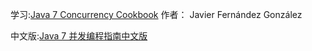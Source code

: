 学习:[Java 7 Concurrency Cookbook](http://it-ebooks.info/book/1116/)
作者： Javier Fernández González 

中文版:[Java 7 并发编程指南中文版](http://ifeve.com/java-7-concurrency-cookbook/)
